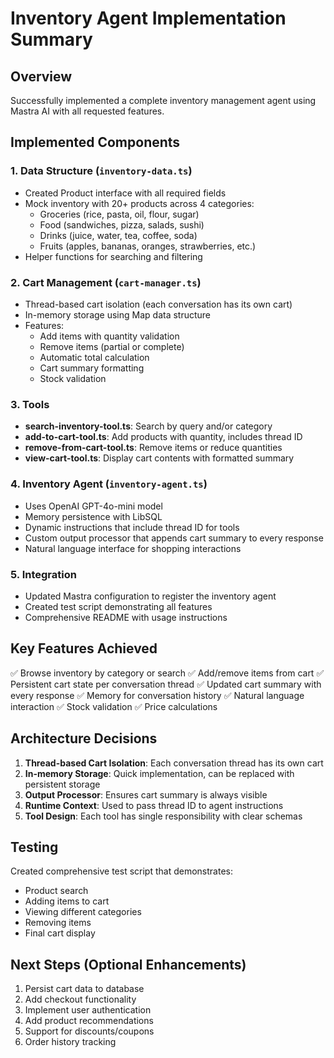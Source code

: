 # Inventory Agent Implementation Summary

## Overview
Successfully implemented a complete inventory management agent using Mastra AI with all requested features.

## Implemented Components

### 1. Data Structure (`inventory-data.ts`)
- Created Product interface with all required fields
- Mock inventory with 20+ products across 4 categories:
  - Groceries (rice, pasta, oil, flour, sugar)
  - Food (sandwiches, pizza, salads, sushi)
  - Drinks (juice, water, tea, coffee, soda)
  - Fruits (apples, bananas, oranges, strawberries, etc.)
- Helper functions for searching and filtering

### 2. Cart Management (`cart-manager.ts`)
- Thread-based cart isolation (each conversation has its own cart)
- In-memory storage using Map data structure
- Features:
  - Add items with quantity validation
  - Remove items (partial or complete)
  - Automatic total calculation
  - Cart summary formatting
  - Stock validation

### 3. Tools
- **search-inventory-tool.ts**: Search by query and/or category
- **add-to-cart-tool.ts**: Add products with quantity, includes thread ID
- **remove-from-cart-tool.ts**: Remove items or reduce quantities
- **view-cart-tool.ts**: Display cart contents with formatted summary

### 4. Inventory Agent (`inventory-agent.ts`)
- Uses OpenAI GPT-4o-mini model
- Memory persistence with LibSQL
- Dynamic instructions that include thread ID for tools
- Custom output processor that appends cart summary to every response
- Natural language interface for shopping interactions

### 5. Integration
- Updated Mastra configuration to register the inventory agent
- Created test script demonstrating all features
- Comprehensive README with usage instructions

## Key Features Achieved
✅ Browse inventory by category or search
✅ Add/remove items from cart
✅ Persistent cart state per conversation thread
✅ Updated cart summary with every response
✅ Memory for conversation history
✅ Natural language interaction
✅ Stock validation
✅ Price calculations

## Architecture Decisions
1. **Thread-based Cart Isolation**: Each conversation thread has its own cart
2. **In-memory Storage**: Quick implementation, can be replaced with persistent storage
3. **Output Processor**: Ensures cart summary is always visible
4. **Runtime Context**: Used to pass thread ID to agent instructions
5. **Tool Design**: Each tool has single responsibility with clear schemas

## Testing
Created comprehensive test script that demonstrates:
- Product search
- Adding items to cart
- Viewing different categories
- Removing items
- Final cart display

## Next Steps (Optional Enhancements)
1. Persist cart data to database
2. Add checkout functionality
3. Implement user authentication
4. Add product recommendations
5. Support for discounts/coupons
6. Order history tracking
